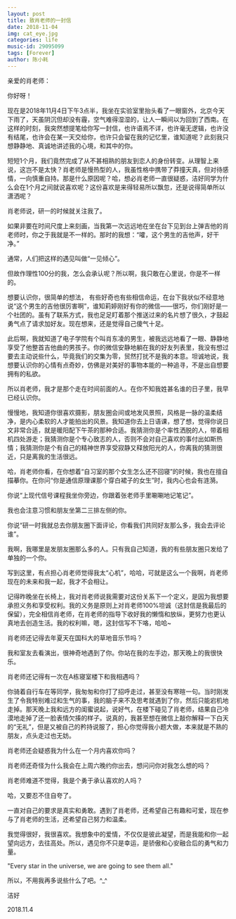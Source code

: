 ```yaml
---
layout: post
title: 致肖老师的一封信
date: 2018-11-04
img: cat_eye.jpg
categories: life
music-id: 29095099
tags: [Forever]
author: 陈小耗
---
```


亲爱的肖老师：

  你好呀！

  现在是2018年11月4日下午3点半，我坐在实验室里抬头看了一眼窗外，北京今天下雨了，天虽阴沉但却没有霾，空气难得湿湿的，让人一瞬间以为回到了西南。在这样的时刻，我突然想提笔给你写一封信，也许语焉不详，也许毫无逻辑，也许没有结尾，也许会在某一天交给你，也许只会留在我的记忆里，谁知道呢？此刻我只想静静地、真诚地讲述我的心境，和其中的你。


  短短1个月，我们竟然完成了从不甚相熟的朋友到恋人的身份转变。从理智上来说，这岂不是太快？肖老师是慢热型的人，我虽性格中携带了莽撞天真，但对待感情，一向慎重自持。那是什么原因呢？哈，想必肖老师一直很疑惑，洁好同学为什么会在1个月之间就说喜欢呢？这份喜欢是来得轻易所以飘忽，还是说得简单所以潇洒呢？



  肖老师说，研一的时候就关注我了。

  如果非要在时间尺度上来刻画，当我第一次远远地在坐在台下见到台上弹吉他的肖老师时，你之于我就是不一样的。那时的我想：“嚯，这个男生的吉他声，好干净。”



  通常，人们把这样的遇见叫做“一见倾心”。


  但故作理性100分的我，怎么会承认呢？所以啊，我只敢在心里说，你是不一样的。


  想要认识你，很简单的想法， 有些好奇也有些相信命运，在台下我状似不经意地说“这个男生的吉他很厉害啊”，谁知莉婷刚好有你的微信——很巧，你们刚好是一个社团的。虽有了联系方式，我也足足盯着那个推送过来的名片想了很久，才鼓起勇气点了请求加好友。现在想来，还是觉得自己傻气十足。


  此后啊，我就知道了电子学院有个叫肖东凌的男生，被我远远地看了一眼、静静地享受了他整首吉他曲的男孩子。你的微信安静地躺在我的好友列表里，我没有想过要去主动说些什么，毕竟我们的交集为零，贸然打扰不是我的本意。坦诚地说，我想要认识你的心情有点奇妙，仿佛是对美好的事物本能的一种追寻，不是出自想要拥有的私欲。


  所以肖老师，我才是那个走在时间前面的人。在你不知我姓甚名谁的日子里，我早已经认识你。



  慢慢地，我知道你很喜欢摄影，朋友圈会间或地发风景照，风格是一脉的温柔结净，是内心柔软的人才能拍出的风景。我知道你去上日语课，想了想，觉得你说日文非常合适，就是暖阳配下午茶的那种合适。我猜测你是个率性洒脱的人，带着相机四处游走；我猜测你是个专心致志的人，否则不会对自己喜欢的事付出如斯热情；我猜测你是个有自己的精神世界享受寂静又释放阳光的人，你离我的猜测很近，只是离我的生活很远。


  哈，肖老师你看，在你想着“自习室的那个女生怎么还不回寝”的时候，我也在擅自描摹你。在你问“你是通信原理课那个穿白裙子的女生”时，我内心也会有涟漪。



  你说“上现代信号课程我坐你旁边，你跟着张老师手里唰唰地记笔记”。

  我也会注意习惯和朋友坐第二三排左侧的你。



  你说“研一时我就总去你朋友圈下面评论，你看我们共同好友那么多，我会去评论谁”。

  我啊，我哪里是发朋友圈那么多的人。只有我自己知道，我的有些朋友圈只发给了单独的一个你。

  

  写到这里，有点担心肖老师觉得我太“心机”，哈哈，可就是这么一个我啊，肖老师现在的未来和我一起，我才不会相让。


  记得昨晚坐在长椅上，我对肖老师说我需要对这份关系下一个定义，是因为我想要承担义务和享受权利。我的义务是原则上对肖老师100%坦诚（这封信是我最后的保留），完全相信肖老师，在肖老师的指导下收好我的懒惰和放纵，更努力也更认真地去创造生活。我的权利嘛，嗯，这封信写不下咯，哈哈~



  肖老师还记得去年夏天在国科大的草地音乐节吗？

  我和室友去看演出，很神奇地遇到了你。你站在我的左手边，那天晚上的我很快乐。



  肖老师还记得有一次在A栋寝室楼下和我相遇吗？

  你骑着自行车在等同学，我匆匆和你打了招呼走过，甚至没有寒暄一句。当时刚发生了令我特别难过和生气的事，我的脑子来不及思考就遇到了你，然后只能宕机地走掉。那天晚上我和远方的闺蜜说起，说好气，在楼下碰见了肖老师，结果自己冷漠地走掉了还一脸表情欠揍的样子。说真的，我甚至想在微信上敲你解释一下白天的“无礼”，但是又被自己的矜持说服了，担心你觉得我小题大做，本来就是不熟的朋友，点头走过也无妨。



  肖老师还会疑惑我为什么在一个月内喜欢你吗？

  肖老师还奇怪为什么我会在上周六晚约你出去，想问问你对我怎么想的吗？

  肖老师难道不觉得，我是个勇于承认喜欢的人吗？



   哈，又要忍不住自夸了。

   一直对自己的要求是真实和勇敢。遇到了肖老师，还希望自己有趣和可爱，现在参与了肖老师的生活，还希望自己努力和温柔。

   我觉得很好，我很喜欢。我想象中的爱情，不仅仅是彼此凝望，而是我能和你一起望向远方，去往高处。所以，遇见你不只是幸运，是骄傲和心安融合后的勇气和力量。



  "Every star in the universe, we are going to see them all."

   所以，不用我再多说些什么了吧。^_^



洁好

2018.11.4
